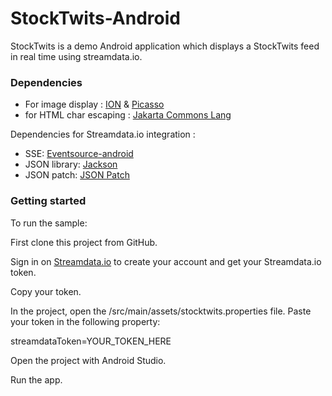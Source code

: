 # StockTwits-Android
StockTwits is a demo Android application which displays a StockTwits feed in real time using streamdata.io.

### Dependencies ###
* For image display : [ION](https://github.com/koush/ion#get-ion) & [Picasso](http://square.github.io/picasso/)
* for HTML char escaping : [Jakarta Commons Lang](https://commons.apache.org/proper/commons-lang/download_lang.cgi)

Dependencies for Streamdata.io integration :
* SSE: [Eventsource-android](https://github.com/tylerjroach/eventsource-android)
* JSON library: [Jackson](https://github.com/FasterXML/jackson-databind)
* JSON patch: [JSON Patch](https://github.com/fge/json-patch)

### Getting started ###

To run the sample:

First clone this project from GitHub.

Sign in on <a href="http://streamdata.io" target="_blank">Streamdata.io</a> to create your account and get your Streamdata.io token.

Copy your token.

In the project, open the /src/main/assets/stocktwits.properties file. Paste your token in the following property: 

streamdataToken=YOUR_TOKEN_HERE

Open the project with Android Studio.

Run the app.
